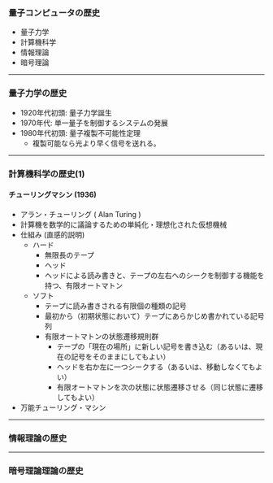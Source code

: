 ### 量子コンピュータの歴史


* 量子力学
* 計算機科学
* 情報理論
* 暗号理論


---


### 量子力学の歴史

* 1920年代初頭: 量子力学誕生
* 1970年代: 単一量子を制御するシステムの発展
* 1980年代初頭: 量子複製不可能性定理
    * 複製可能なら光より早く信号を送れる。

---


### 計算機科学の歴史(1)

#### チューリングマシン (1936)

* アラン・チューリング ( Alan Turing )
* 計算機を数学的に議論するための単純化・理想化された仮想機械
* 仕組み (直感的説明)
    * ハード
        * 無限長のテープ
        * ヘッド
        * ヘッドによる読み書きと、テープの左右へのシークを制御する機能を持つ、有限オートマトン
    * ソフト
        * テープに読み書きされる有限個の種類の記号
        * 最初から（初期状態において）テープにあらかじめ書かれている記号列
        * 有限オートマトンの状態遷移規則群
            * テープの「現在の場所」に新しい記号を書き込む（あるいは、現在の記号をそのままにしてもよい）
            * ヘッドを右か左に一つシークする（あるいは、移動しなくてもよい）
            * 有限オートマトンを次の状態に状態遷移させる（同じ状態に遷移してもよい）
* 万能チューリング・マシン


---


### 情報理論の歴史


---


### 暗号理論理論の歴史